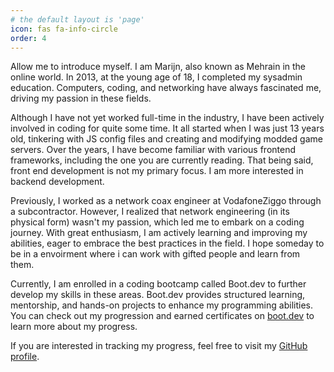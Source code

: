 ```yaml
---
# the default layout is 'page'
icon: fas fa-info-circle
order: 4
---
```


Allow me to introduce myself. I am Marijn, also known as Mehrain in the online world. In 2013, at the young age of 18, I completed my sysadmin education. Computers, coding, and networking have always fascinated me, driving my passion in these fields.

Although I have not yet worked full-time in the industry, I have been actively involved in coding for quite some time. It all started when I was just 13 years old, tinkering with JS config files and creating and modifying modded game servers. Over the years, I have become familiar with various frontend frameworks, including the one you are currently reading. That being said, front end development is not my primary focus. I am more interested in backend development.

Previously, I worked as a network coax engineer at VodafoneZiggo through a subcontractor. However, I realized that network engineering (in its physical form) wasn't my passion, which led me to embark on a coding journey. With great enthusiasm, I am actively learning and improving my abilities, eager to embrace the best practices in the field. I hope someday to be in a envoirment where i can work with gifted people and learn from them.

Currently, I am enrolled in a coding bootcamp called Boot.dev to further develop my skills in these areas. Boot.dev provides structured learning, mentorship, and hands-on projects to enhance my programming abilities. You can check out my progression and earned certificates on [boot.dev](https://www.boot.dev/u/mehrain) to learn more about my progress.

If you are interested in tracking my progress, feel free to visit my [GitHub profile](https://github.com/mehrain).

